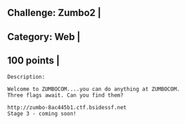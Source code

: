 Challenge: Zumbo2 |
----------------------------------------
Category: Web |
----------------------------------------
100 points |
----------------------------------------

```
Description:

Welcome to ZUMBOCOM....you can do anything at ZUMBOCOM.
Three flags await. Can you find them?

http://zumbo-8ac445b1.ctf.bsidessf.net
Stage 3 - coming soon!

```

``` php
